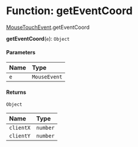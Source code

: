 # Function: getEventCoord

[MouseTouchEvent](/en/auto-docs/editor/modules/MouseTouchEvent.md).getEventCoord

**getEventCoord**(`e`): `Object`

#### Parameters

| Name | Type |
| :------ | :------ |
| `e` | `MouseEvent` | `TouchEvent` | { `clientX`: `number` ; `clientY`: `number`  } |

#### Returns

`Object`

| Name | Type |
| :------ | :------ |
| `clientX` | `number` |
| `clientY` | `number` |
